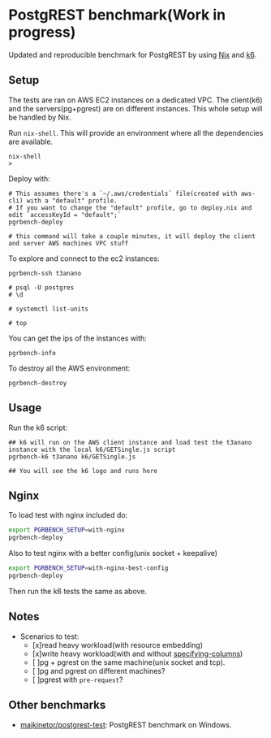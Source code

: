 # PostgREST benchmark(Work in progress)

Updated and reproducible benchmark for PostgREST by using [Nix](https://nixos.org/) and [k6](https://k6.io/).

## Setup

The tests are ran on AWS EC2 instances on a dedicated VPC. The client(k6) and the servers(pg+pgrest) are on different instances.
This whole setup will be handled by Nix.

Run `nix-shell`. This will provide an environment where all the dependencies are available.

```
nix-shell
>
```

Deploy with:

```
# This assumes there's a `~/.aws/credentials` file(created with aws-cli) with a "default" profile.
# If you want to change the "default" profile, go to deploy.nix and edit `accessKeyId = "default";`
pgrbench-deploy

# this command will take a couple minutes, it will deploy the client and server AWS machines VPC stuff
```

To explore and connect to the ec2 instances:

```
pgrbench-ssh t3anano

# psql -U postgres
# \d

# systemctl list-units

# top
```

You can get the ips of the instances with:

```
pgrbench-info
```

To destroy all the AWS environment:

```
pgrbench-destroy
```

## Usage

Run the k6 script:

```
## k6 will run on the AWS client instance and load test the t3anano instance with the local k6/GETSingle.js script
pgrbench-k6 t3anano k6/GETSingle.js

## You will see the k6 logo and runs here
```

## Nginx

To load test with nginx included do:

```bash
export PGRBENCH_SETUP=with-nginx
pgrbench-deploy
```

Also to test nginx with a better config(unix socket + keepalive)

```bash
export PGRBENCH_SETUP=with-nginx-best-config
pgrbench-deploy
```

Then run the k6 tests the same as above.

## Notes

- Scenarios to test:
  - [x]read heavy workload(with resource embedding)
  - [x]write heavy workload(with and without [specifying-columns](http://postgrest.org/en/v7.0.0/api.html#specifying-columns))
  - [ ]pg + pgrest on the same machine(unix socket and tcp).
  - [ ]pg and pgrest on different machines?
  - [ ]pgrest with `pre-request`?

## Other benchmarks

+ [majkinetor/postgrest-test](https://github.com/majkinetor/postgrest-test): PostgREST benchmark on Windows.
